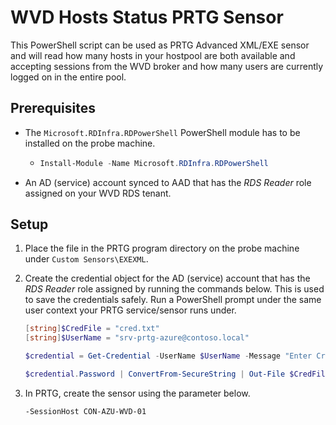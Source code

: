 # WVD Hosts Status PRTG Sensor

This PowerShell script can be used as PRTG Advanced XML/EXE sensor and will read how many hosts in your hostpool are both available and accepting sessions from the WVD broker and how many users are currently logged on in the entire pool.

## Prerequisites

* The `Microsoft.RDInfra.RDPowerShell` PowerShell module has to be installed on the probe machine.

  * ```powershell
    Install-Module -Name Microsoft.RDInfra.RDPowerShell
    ```

* An AD (service) account synced to AAD that has the *RDS Reader* role assigned on your WVD RDS tenant.

## Setup

1. Place the file in the PRTG program directory on the probe machine under `Custom Sensors\EXEXML`.

2. Create the credential object for the AD (service) account that has the  *RDS Reader* role assigned by running the commands below. This is used to save the credentials safely. Run a PowerShell prompt under the same user context your PRTG service/sensor runs under.

   ```powershell
   [string]$CredFile = "cred.txt"
   [string]$UserName = "srv-prtg-azure@contoso.local"
   ```

   ```powershell
   $credential = Get-Credential -UserName $UserName -Message "Enter Credentials"
   ```

   ```powershell
   $credential.Password | ConvertFrom-SecureString | Out-File $CredFile
   ```

3. In PRTG, create the sensor using the parameter below.

   ```
   -SessionHost CON-AZU-WVD-01
   ```

   

